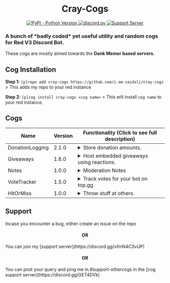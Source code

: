 <h1 align="center"> Cray-Cogs </h1>
<p align="center">
  <a href="https://www.python.org/downloads/">
    <img alt="PyPI - Python Version" src="https://img.shields.io/pypi/pyversions/Red-Discordbot">
  </a>
  <a href="https://github.com/Rapptz/discord.py/">
     <img src="https://img.shields.io/badge/discord-py-blue.svg" alt="discord.py">
  </a>
  <a href="https://discord.gg/xfmN4C3vUP">
    <img src="https://discordapp.com/api/guilds/750553548525273208/widget.png?style=shield" alt="Support Server" >
  </a>
</p>
<h3> A bunch of *badly coded* yet useful utility and random cogs for Red V3 Discord Bot.</h3>

These cogs are mostly aimed towards the **Dank Memer based servers.**

## Cog Installation
**Step 1:** `[p]repo add cray-cogs https://github.com/i-am-zaidali/cray-cogs` > This adds my repo to your red instance

**Step 2:** `[p]cog install cray-cogs <cog name>` > This will install `cog name` to your red instance.

## Cogs
| Name              | Version   | Functionality (Click to see full description)                                                                                                                     |
|-------------------|------------------|------------------------------------------------------------------------------------------------------------------------------------------------------------|
| DonationLogging               | 2.1.0            | <details><summary>Store donation amounts.</summary>This cog allows you to store a member's donations in a guild.</details>                                                                   |
| Giveaways                     | 1.6.0            | <details><summary>Host embedded giveaways using reactions.</summary>Start giveaways in your server using reactions and advanced requirements.</details>                                           |
| Notes                         | 1.0.0            | <details><summary>Moderation Notes</summary>Keep moderation notes on people.</details>                                                                                                   |
| VoteTracker                   | 1.5.0            | <details><summary>Track votes for your bot on top.gg</summary>Track votes for t=your bot on top.gg and give users roles accordingly.</details>                                                                                                   |
| HitOrMiss                     | 1.0.0            | <details><summary>Throw stuff at others.</summary>Throw items at users and hope you kill them. Buy items from the shop.</details>                                                                                                   |
## Support

Incase you encounter a bug, either create an issue on the repo
<h4 align="center"> OR </h4>
You can join my [support server](https://discord.gg/xfmN4C3vUP)
<h4 align="center"> OR </h4>
You can post your query and ping me in #support-othercogs in the [cog support server](https://discord.gg/GET4DVk)

